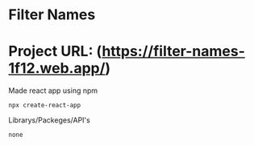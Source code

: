 # Filter Names
# Project URL: (https://filter-names-1f12.web.app/)

Made react app using npm
```
npx create-react-app
```

Librarys/Packeges/API's
```
none
```
